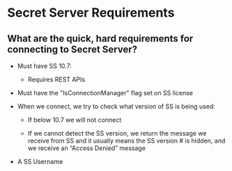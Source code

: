 [title]: # (Secret Server Requirements)
[tags]: # (faq,ss,apis,connection)
[priority]: # (705)

# Secret Server Requirements

## What are the quick, hard requirements for connecting to Secret Server?

- Must have SS 10.7:

  - Requires REST APIs

- Must have the "IsConnectionManager" flag set on SS license

- When we connect, we try to check what version of SS is being used:

  - If below 10.7 we will not connect
  
  - If we cannot detect the SS version, we return the message we receive from SS and it usually means the SS version # is hidden, and we receive an “Access Denied” message

- A SS Username